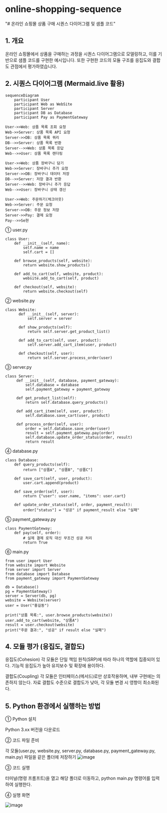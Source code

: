 # online-shopping-sequence
"# 온라인 쇼핑몰 상품 구매 시퀀스 다이어그램 및 샘플 코드"

## 1. 개요
온라인 쇼핑몰에서 상품을 구매하는 과정을 시퀀스 다이어그램으로 모델링하고, 이를 기반으로 샘플 코드를 구현한 예시입니다.
또한 구현한 코드의 모듈 구조를 응집도와 결합도 관점에서 평가하였습니다.

## 2. 시퀀스 다이어그램 (Mermaid.live 활용)
  
    sequenceDiagram
        participant User
        participant Web as WebSite
        participant Server
        participant DB as Database
        participant Pay as PaymentGateway

    User->>Web: 상품 목록 조회 요청
    Web->>Server: 상품 목록 API 요청
    Server->>DB: 상품 목록 쿼리
    DB-->>Server: 상품 목록 반환
    Server-->>Web: 상품 목록 응답
    Web-->>User: 상품 목록 렌더링

    User->>Web: 상품 장바구니 담기
    Web->>Server: 장바구니 추가 요청
    Server->>DB: 장바구니 데이터 저장
    DB-->>Server: 저장 결과 반환
    Server-->>Web: 장바구니 추가 응답
    Web-->>User: 장바구니 상태 갱신

    User->>Web: 주문하기(체크아웃)
    Web->>Server: 주문 요청
    Server->>DB: 주문 정보 저장
    Server->>Pay: 결제 요청
    Pay-->>Se현
① user.py

    class User:
        def __init__(self, name):
            self.name = name
            self.cart = []

        def browse_products(self, website):
            return website.show_products()
    
        def add_to_cart(self, website, product):
            website.add_to_cart(self, product)
    
        def checkout(self, website):
            return website.checkout(self)
② website.py

    class Website:
          def __init__(self, server):
              self.server = server
      
          def show_products(self):
              return self.server.get_product_list()
      
          def add_to_cart(self, user, product):
              self.server.add_cart_item(user, product)
      
          def checkout(self, user):
              return self.server.process_order(user)
③ server.py
        
    class Server:
         def __init__(self, database, payment_gateway):
             self.database = database
             self.payment_gateway = payment_gateway

         def get_product_list(self):
             return self.database.query_products()
    
         def add_cart_item(self, user, product):
             self.database.save_cart(user, product)
     
         def process_order(self, user):
             order = self.database.save_order(user)
             result = self.payment_gateway.pay(order)
             self.database.update_order_status(order, result)
             return result
④ database.py

    class Database:
        def query_products(self):
            return ["상품A", "상품B", "상품C"]

        def save_cart(self, user, product):
            user.cart.append(product)
    
        def save_order(self, user):
            return {"user": user.name, "items": user.cart}
    
        def update_order_status(self, order, payment_result):
            order["status"] = "성공" if payment_result else "실패"
⑤ payment_gateway.py

    class PaymentGateway:
        def pay(self, order):
            # 실제 결제 로직 대신 무조건 성공 처리
            return True

⑥ main.py          

    from user import User
    from website import Website
    from server import Server
    from database import Database
    from payment_gateway import PaymentGateway
    
    db = Database()
    pg = PaymentGateway()
    server = Server(db, pg)
    website = Website(server)
    user = User("홍길동")
    
    print("상품 목록:", user.browse_products(website))
    user.add_to_cart(website, "상품A")
    result = user.checkout(website)
    print("주문 결과:", "성공" if result else "실패")
    
## 4. 모듈 평가 (응집도, 결합도)
응집도(Cohesion)
각 모듈은 단일 책임 원칙(SRP)에 따라 하나의 역할에 집중되어 있다.
기능적 응집도가 높아 유지보수 및 확장에 용이하다.

결합도(Coupling)
각 모듈은 인터페이스(메서드)로만 상호작용하며, 내부 구현에는 의존하지 않는다.
자료 결합도 수준으로 결합도가 낮아, 각 모듈 변경 시 영향이 최소화된다.


## 5. Python 환경에서 실행하는 방법 
  ① Python 설치

 
Python 3.xx 버전을 다운로드


② 코드 파일 준비
   
   
각 모듈(user.py, website.py, server.py, database.py, payment_gateway.py, main.py) 파일을 같은 폴더에 저장하기
![image](https://github.com/user-attachments/assets/b3185d02-dc8f-4c7b-a825-de59af52c61b)


③ 코드 실행
  
  
터미널(명령 프롬프트)을 열고 해당 폴더로 이동하고, python main.py 명령어를 입력하여 실행한다.


④ 실행 화면


![image](https://github.com/user-attachments/assets/108d8492-0618-4f87-9e8b-06b97950d8c2)


